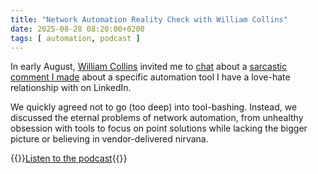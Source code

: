 ```yaml
---
title: "Network Automation Reality Check with William Collins"
date: 2025-08-28 08:20:00+0200
tags: [ automation, podcast ]
---
```

In early August, [William Collins](https://www.linkedin.com/in/william-collins/) invited me to [chat](https://packetpushers.net/podcasts/the-cloud-gambit/tcg056-network-automation-reality-check-with-ivan-pepelnjak/) about a [sarcastic comment I made](https://www.linkedin.com/feed/update/urn:li:ugcPost:7351491325029957633?commentUrn=urn%3Ali%3Acomment%3A%28ugcPost%3A7351491325029957633%2C7352048218139947009%29&dashCommentUrn=urn%3Ali%3Afsd_comment%3A%287352048218139947009%2Curn%3Ali%3AugcPost%3A7351491325029957633%29) about a specific automation tool I have a love-hate relationship with on LinkedIn.

We quickly agreed not to go (too deep) into tool-bashing. Instead, we discussed the eternal problems of network automation, from unhealthy obsession with tools to focus on point solutions while lacking the bigger picture or believing in vendor-delivered nirvana.

{{<jump>}}[Listen to the podcast](https://packetpushers.net/podcasts/the-cloud-gambit/tcg056-network-automation-reality-check-with-ivan-pepelnjak/){{</jump>}}